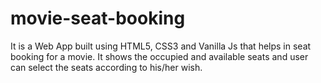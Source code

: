 # movie-seat-booking

It is a Web App built using HTML5, CSS3 and Vanilla Js that helps in seat booking for a movie. It shows the occupied and available seats and user can select the seats according to his/her wish.
